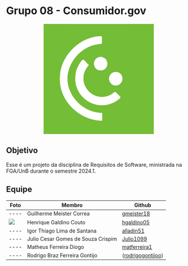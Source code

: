 # Grupo 08 - Consumidor.gov

<div align="center">
<img src="assets\img\logos\logo.png" aly="Consumidor.gov_logo" style="width: 300px">
</div>

## Objetivo
Esse é um projeto da disciplina de Requisitos de Software, ministrada na FGA/UnB durante o semestre 2024.1.
## Equipe
|Foto|Membro|Github|
|----|----|----|
|----|Guilherme Meister Correa|[gmeister18](https://github.com/gmeister18)|
| <img src="https://www.github.com/hgaldino05.png" width="200"/> |Henrique Galdino Couto|[hgaldino05](https://github.com/hgaldino05)|
|----|Igor Thiago Lima de Santana|[alladin51](https://github.com/alladin-51)|
|----|Julio Cesar Gomes de Souza Crispim|[Julio1099](https://github.com/Julio1099)|
|----|Matheus Ferreira Diogo|[matferreira1](https://github.com/matferreira1)|
|----|Rodrigo Braz Ferreira Gontijo|([rodrigogontijoo](https://github.com/rodrigogontijoo))|

